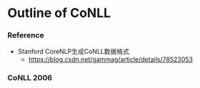 # Outline of CoNLL

### Reference
+ Stanford CoreNLP生成CoNLL数据格式
	+ https://blog.csdn.net/gammag/article/details/78523053

### CoNLL 2006